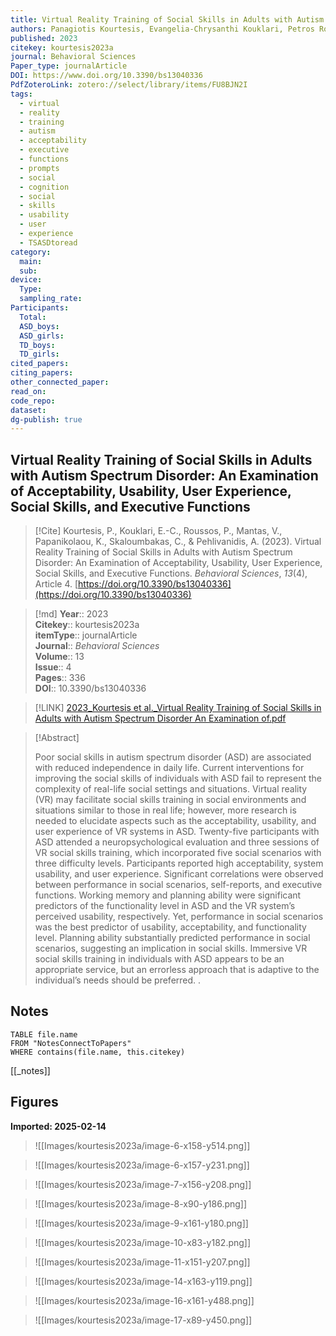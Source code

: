```yaml
---
title: Virtual Reality Training of Social Skills in Adults with Autism Spectrum Disorder An Examination of Acceptability, Usability, User Experience, Social Skills, and Executive Functions
authors: Panagiotis Kourtesis, Evangelia-Chrysanthi Kouklari, Petros Roussos, Vasileios Mantas, Katerina Papanikolaou, Christos Skaloumbakas, Artemios Pehlivanidis
published: 2023
citekey: kourtesis2023a
journal: Behavioral Sciences
Paper_type: journalArticle
DOI: https://www.doi.org/10.3390/bs13040336
PdfZoteroLink: zotero://select/library/items/FU8BJN2I
tags:
  - virtual
  - reality
  - training
  - autism
  - acceptability
  - executive
  - functions
  - prompts
  - social
  - cognition
  - social
  - skills
  - usability
  - user
  - experience
  - TSASDtoread
category:
  main: 
  sub: 
device:
  Type: 
  sampling_rate: 
Participants:
  Total: 
  ASD_boys: 
  ASD_girls: 
  TD_boys: 
  TD_girls: 
cited_papers: 
citing_papers: 
other_connected_paper: 
read_on: 
code_repo: 
dataset: 
dg-publish: true
---
```


## Virtual Reality Training of Social Skills in Adults with Autism Spectrum Disorder: An Examination of Acceptability, Usability, User Experience, Social Skills, and Executive Functions

> [!Cite]
> Kourtesis, P., Kouklari, E.-C., Roussos, P., Mantas, V., Papanikolaou, K., Skaloumbakas, C., & Pehlivanidis, A. (2023). Virtual Reality Training of Social Skills in Adults with Autism Spectrum Disorder: An Examination of Acceptability, Usability, User Experience, Social Skills, and Executive Functions. _Behavioral Sciences_, _13_(4), Article 4. [https://doi.org/10.3390/bs13040336](https://doi.org/10.3390/bs13040336)


>[!md]
> **Year**:: 2023   
> **Citekey**:: kourtesis2023a  
> **itemType**:: journalArticle  
> **Journal**:: *Behavioral Sciences*  
> **Volume**:: 13  
> **Issue**:: 4   
> **Pages**:: 336  
> **DOI**:: 10.3390/bs13040336    

> [!LINK] 
> [2023_Kourtesis et al._Virtual Reality Training of Social Skills in Adults with Autism Spectrum Disorder An Examination of.pdf](zotero://select/library/items/WRVMRH73)

> [!Abstract]
>
> Poor social skills in autism spectrum disorder (ASD) are associated with reduced independence in daily life. Current interventions for improving the social skills of individuals with ASD fail to represent the complexity of real-life social settings and situations. Virtual reality (VR) may facilitate social skills training in social environments and situations similar to those in real life; however, more research is needed to elucidate aspects such as the acceptability, usability, and user experience of VR systems in ASD. Twenty-five participants with ASD attended a neuropsychological evaluation and three sessions of VR social skills training, which incorporated five social scenarios with three difficulty levels. Participants reported high acceptability, system usability, and user experience. Significant correlations were observed between performance in social scenarios, self-reports, and executive functions. Working memory and planning ability were significant predictors of the functionality level in ASD and the VR system’s perceived usability, respectively. Yet, performance in social scenarios was the best predictor of usability, acceptability, and functionality level. Planning ability substantially predicted performance in social scenarios, suggesting an implication in social skills. Immersive VR social skills training in individuals with ASD appears to be an appropriate service, but an errorless approach that is adaptive to the individual’s needs should be preferred.
>.
> 


## Notes

```dataview 
TABLE file.name 
FROM "NotesConnectToPapers" 
WHERE contains(file.name, this.citekey)
```

[[_notes]]

## Figures

**Imported: 2025-02-14**

> ![[Images/kourtesis2023a/image-6-x158-y514.png]]

> ![[Images/kourtesis2023a/image-6-x157-y231.png]]

> ![[Images/kourtesis2023a/image-7-x156-y208.png]]

> ![[Images/kourtesis2023a/image-8-x90-y186.png]]

> ![[Images/kourtesis2023a/image-9-x161-y180.png]]

> ![[Images/kourtesis2023a/image-10-x83-y182.png]]

> ![[Images/kourtesis2023a/image-11-x151-y207.png]]

> ![[Images/kourtesis2023a/image-14-x163-y119.png]]

> ![[Images/kourtesis2023a/image-16-x161-y488.png]]

> ![[Images/kourtesis2023a/image-17-x89-y450.png]]